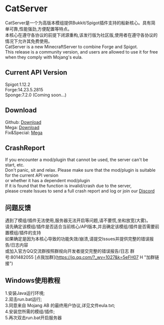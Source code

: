 # CatServer
CatServer是一个为高版本模组提供Bukkit/Spigot插件支持的船新核心。具有简单可靠,性能强劲,方便配置等特点。<br>
本核心在遵守各协议的前提下闭源重构,该发行版为社区版,使用者在遵守各协议的情况下允许其免费使用。<br>
CatServer is a new MinecraftServer to combine Forge and Spigot.<br>
This release is a community version, and users are allowed to use it for free when they comply with Mojang's eula.
## Current API Version
Spigot:1.12.2<br>
Forge:14.23.5.2815<br>
Sponge:7.2.0 (Coming soon...)
## Download
Github: [Download](https://github.com/CatServer/CatServer/archive/master.zip "Github")<br>
Mega: [Download](https://mega.nz/#F!nZoXHILQ!xV6rqHXMuUYZkTWdFTqp3Q "Mega")<br>
Fix&Special: [Mega](https://mega.nz/#F!PQommYJa!DHzLp2mX850ydOrBmTqGiQ "Mega")
## CrashReport
If you encounter a mod/plugin that cannot be used, the server can't be start, etc.<br>
Don't panic, sit and relax. Please make sure that the mod/plugin is suitable for the current API version<br>
or whether it has a dependent mod/plugin<br>
If it is found that the function is invalid/crash due to the server,<br>
please create Issues to send a full crash report and log or join our [Discord](https://discord.gg/EEgtnXC "Discord")
## 问题反馈
遇到了模组/插件无法使用,服务器无法开启等问题,请不要慌,坐和放宽(大雾)。<br>
请先确定该模组/插件是否适合当前核心/API版本,并且确定该模组/插件是否需要前置模组/插件的支持<br>
如果确定是因为本核心导致的功能失效/崩溃,请提交Issues并提供完整的错误报告/日志内容<br>
或加入官方QQ交流群按照群规向开发者提交完整的错误报告/日志 群号:801482055 [点我加群](https://jq.qq.com/?_wv=1027&k=5eFH07
H "加群链接")
## Windows使用教程
1.安装Java运行环境;<br>
2.双击run.bat运行;<br>
3.同意来自 Mojang AB 的最终用户协议,详见文件eula.txt;<br>
4.安装您所需的模组/插件;<br>
5.再次双击run.bat开启服务器

